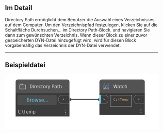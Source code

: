 ## Im Detail
Directory Path ermöglicht dem Benutzer die Auswahl eines Verzeichnisses auf dem Computer. Um den Verzeichnispfad festzulegen, klicken Sie auf die Schaltfläche Durchsuchen... im Directory Path-Block, und navigieren Sie dann zum gewünschten Verzeichnis. Wenn dieser Block zu einer zuvor gespeicherten DYN-Datei hinzugefügt wird, wird für diesen Block vorgabemäßig das Verzeichnis der DYN-Datei verwendet.
___
## Beispieldatei

![Directory Path](./CoreNodeModels.Input.Directory_img.jpg)

